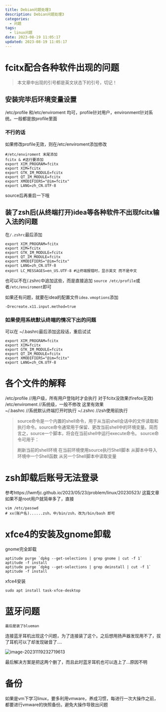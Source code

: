 ```yaml
---
title: Debian问题处理3
description: Debian问题处理3
categories: 
  - 问题
tags:
  - linux问题
date: 2023-08-19 11:05:17
updated: 2023-08-19 11:05:17
---
```


# fcitx配合各种软件出现的问题

> 本文章中出现的引号都是英文状态下的引号，切记！

## 安装完毕后环境变量设置

/etc/profile 和/etc/enviroment 均可，profile针对用户，environment针对系统。一般都是放profile里面  

### 不行的话

如果修改profile无效，则在/etc/enviroment添加修改

```shell
#/etc/enviroment 末尾添加
fcitx & #这行要添加
export XIM_PROGRAM=fcitx
export XIM=fcitx
export GTK_IM_MODULE=fcitx
export QT_IM_MODULE=fcitx
export XMODIFIERS="@im=fcitx"
export LANG=zh_CN.UTF-8
```

source后再重启一下哦

## 装了zsh后(从终端打开)idea等各种软件不出现fcitx输入法的问题

在```/.zshrc```最后添加

```shell
export XIM_PROGRAM=fcitx
export XIM=fcitx
export GTK_IM_MODULE=fcitx
export QT_IM_MODULE=fcitx
export XMODIFIERS="@im=fcitx"
export LANG=zh_CN.UTF-8
export LC_MESSAGES=en_US.UTF-8 #让终端报错时，显示英文 而不是中文
```

也可以不在/.zshrc中追加这些，而是直接追加 ```source /etc/profile```或者```/etc/enviroment```即可

如果还有问题，就要在idea的配置文件```idea.vmoptions```添加  

```shell
-Drecreate.x11.input.method=true
```

### 如果使用系统默认终端的情况下出的问题

可以在 ~/.bashrc最后添加这段话，重启试试

```shell
export XIM_PROGRAM=fcitx
export XIM=fcitx
export GTK_IM_MODULE=fcitx
export QT_IM_MODULE=fcitx
export XMODIFIERS="@im=fcitx"
export LANG=zh_CN.UTF-8
```

# 各个文件的解释

/etc/profile  //用户级，所有用户登陆时才会执行  对于fcitx没效果(firefox无效)  
/etc/enviroment  //系统级，一般不修改  这里有效果  
~/.bashrc  //系统默认终端打开时执行 
~/.zshrc    //zsh使用前执行

> source命令是一个内置的shell命令，用于从当前shell会话中的文件读取和执行命令。source命令通常用于保留、更改当前shell中的环境变量。简而言之，source一个脚本，将会在当前shell中运行execute命令。
> source命令可用于：
>
> 刷新当前的shell环境
> 在当前环境使用source执行Shell脚本
> 从脚本中导入环境中一个Shell函数
> 从另一个Shell脚本中读取变量

# zsh卸载后账号无法登录

参考https://lwmfjc.github.io/2023/05/23/problem/linux/20230523/ 这篇文章  
如果不是root用户就简单多了，直接  

```shell
vim /etc/passwd
# xx(账户名)......zsh，中/bin/zsh，改为/bin/bash 即可
```

# xfce4的安装及gnome卸载

gnome完全卸载  

```shell
aptitude purge `dpkg --get-selections | grep gnome | cut -f 1`
aptitude -f install
aptitude purge `dpkg --get-selections | grep deinstall | cut -f 1`
aptitude -f install
```

xfce4安装

```shell
sudo apt install task-xfce-desktop
```

# 蓝牙问题

```shell
最后是装了blueman
```

连接蓝牙耳机出现这个问题，为了连接装了这个。之后想用扬声器发现用不了，拔了耳机可以了却发现破音了....

![image-20231119232719613](attachments/img/lyx-20241126133402139.png)

最后解决方案是把这两个删了，而且此时蓝牙耳机也可以连上了...原因不明

# 备份

如果是vm下学习linux，要多利用vmware，养成习惯，每进行一次大操作之前，都要进行vmware的快照备份。避免大操作导致出问题

